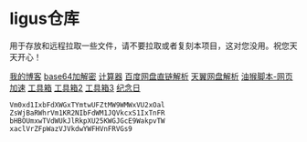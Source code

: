 # ligus仓库
用于存放和远程拉取一些文件，请不要拉取或者复刻本项目，这对您没用。祝您天天开心！

[我的博客](https://blog.ligus.workers.dev/)
[base64加解密](https://base64.us/)
[计算器](https://cal.supfree.net/)
[百度网盘直链解析](http://pan.naifei.cc/new/?ucbug)
[天翼网盘解析](https://189.ly93.cc/)
[油猴脚本-网页加速](https://ck.ligus.tk/js/wyjs.js)
[工具箱](https://tool.lu/)
[工具箱2](https://www.dute.org/)
[工具箱3](https://www.sojson.com/)
[纪念日](https://ligusx.github.io/love/)

    Vm0xd1IxbFdXWGxTYmtwUFZtMW9WMWxVU2xOal
    ZsWjBaRWhrVm1KR2NIbFdWM1JQVkcxS1IxTnFR
    bHBOUmxwTVdWUkJlRkpXU25KWGJGcE9WakpvTW
    xaclVrZFpWazVJVkdwYWFHVnFRVGs9
